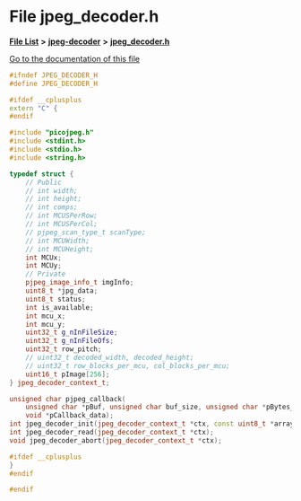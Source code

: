 

# File jpeg\_decoder.h

[**File List**](files.md) **>** [**jpeg-decoder**](dir_09e5e1a913ce3e01b48c441fa9bab0f2.md) **>** [**jpeg\_decoder.h**](jpeg__decoder_8h.md)

[Go to the documentation of this file](jpeg__decoder_8h.md)


```C++
#ifndef JPEG_DECODER_H
#define JPEG_DECODER_H

#ifdef __cplusplus
extern "C" {
#endif

#include "picojpeg.h"
#include <stdint.h>
#include <stdio.h>
#include <string.h>

typedef struct {
    // Public
    // int width;
    // int height;
    // int comps;
    // int MCUSPerRow;
    // int MCUSPerCol;
    // pjpeg_scan_type_t scanType;
    // int MCUWidth;
    // int MCUHeight;
    int MCUx;
    int MCUy;
    // Private
    pjpeg_image_info_t imgInfo;
    uint8_t *jpg_data;
    uint8_t status;
    int is_available;
    int mcu_x;
    int mcu_y;
    uint32_t g_nInFileSize;
    uint32_t g_nInFileOfs;
    uint32_t row_pitch;
    // uint32_t decoded_width, decoded_height;
    // uint32_t row_blocks_per_mcu, col_blocks_per_mcu;
    uint16_t pImage[256];
} jpeg_decoder_context_t;

unsigned char pjpeg_callback(
    unsigned char *pBuf, unsigned char buf_size, unsigned char *pBytes_actually_read,
    void *pCallback_data);
int jpeg_decoder_init(jpeg_decoder_context_t *ctx, const uint8_t *array, uint32_t array_size);
int jpeg_decoder_read(jpeg_decoder_context_t *ctx);
void jpeg_decoder_abort(jpeg_decoder_context_t *ctx);

#ifdef __cplusplus
}
#endif

#endif
```


